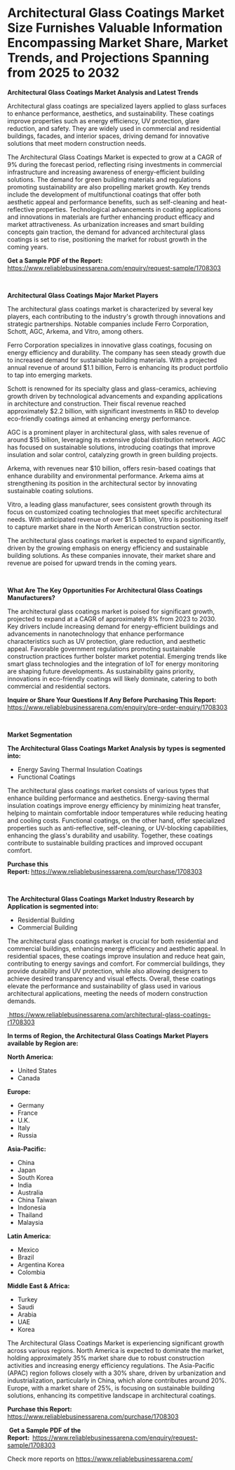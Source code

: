 <p><h1>Architectural Glass Coatings Market Size Furnishes Valuable Information Encompassing Market Share, Market Trends, and Projections Spanning from 2025 to 2032</h1></p><p><strong>Architectural Glass Coatings Market Analysis and Latest Trends</strong></p>
<p><p>Architectural glass coatings are specialized layers applied to glass surfaces to enhance performance, aesthetics, and sustainability. These coatings improve properties such as energy efficiency, UV protection, glare reduction, and safety. They are widely used in commercial and residential buildings, facades, and interior spaces, driving demand for innovative solutions that meet modern construction needs.</p><p>The Architectural Glass Coatings Market is expected to grow at a CAGR of 9% during the forecast period, reflecting rising investments in commercial infrastructure and increasing awareness of energy-efficient building solutions. The demand for green building materials and regulations promoting sustainability are also propelling market growth. Key trends include the development of multifunctional coatings that offer both aesthetic appeal and performance benefits, such as self-cleaning and heat-reflective properties. Technological advancements in coating applications and innovations in materials are further enhancing product efficacy and market attractiveness. As urbanization increases and smart building concepts gain traction, the demand for advanced architectural glass coatings is set to rise, positioning the market for robust growth in the coming years.</p></p>
<p><strong>Get a Sample PDF of the Report:&nbsp;</strong> <a href="https://www.reliablebusinessarena.com/enquiry/request-sample/1708303?utm_campaign=2819&utm_medium=2&utm_source=Github&utm_content=ia&utm_term=02042025&utm_id=architectural-glass-coatings">https://www.reliablebusinessarena.com/enquiry/request-sample/1708303</a></p>
<p>&nbsp;</p>
<p><strong>Architectural Glass Coatings Major Market Players</strong></p>
<p><p>The architectural glass coatings market is characterized by several key players, each contributing to the industry's growth through innovations and strategic partnerships. Notable companies include Ferro Corporation, Schott, AGC, Arkema, and Vitro, among others.</p><p>Ferro Corporation specializes in innovative glass coatings, focusing on energy efficiency and durability. The company has seen steady growth due to increased demand for sustainable building materials. With a projected annual revenue of around $1.1 billion, Ferro is enhancing its product portfolio to tap into emerging markets.</p><p>Schott is renowned for its specialty glass and glass-ceramics, achieving growth driven by technological advancements and expanding applications in architecture and construction. Their fiscal revenue reached approximately $2.2 billion, with significant investments in R&D to develop eco-friendly coatings aimed at enhancing energy performance.</p><p>AGC is a prominent player in architectural glass, with sales revenue of around $15 billion, leveraging its extensive global distribution network. AGC has focused on sustainable solutions, introducing coatings that improve insulation and solar control, catalyzing growth in green building projects.</p><p>Arkema, with revenues near $10 billion, offers resin-based coatings that enhance durability and environmental performance. Arkema aims at strengthening its position in the architectural sector by innovating sustainable coating solutions.</p><p>Vitro, a leading glass manufacturer, sees consistent growth through its focus on customized coating technologies that meet specific architectural needs. With anticipated revenue of over $1.5 billion, Vitro is positioning itself to capture market share in the North American construction sector.</p><p>The architectural glass coatings market is expected to expand significantly, driven by the growing emphasis on energy efficiency and sustainable building solutions. As these companies innovate, their market share and revenue are poised for upward trends in the coming years.</p></p>
<p>&nbsp;</p>
<p><strong>What Are The Key Opportunities For Architectural Glass Coatings Manufacturers?</strong></p>
<p><p>The architectural glass coatings market is poised for significant growth, projected to expand at a CAGR of approximately 8% from 2023 to 2030. Key drivers include increasing demand for energy-efficient buildings and advancements in nanotechnology that enhance performance characteristics such as UV protection, glare reduction, and aesthetic appeal. Favorable government regulations promoting sustainable construction practices further bolster market potential. Emerging trends like smart glass technologies and the integration of IoT for energy monitoring are shaping future developments. As sustainability gains priority, innovations in eco-friendly coatings will likely dominate, catering to both commercial and residential sectors.</p></p>
<p><strong>Inquire or Share Your Questions If Any Before Purchasing This Report:</strong> <a href="https://www.reliablebusinessarena.com/enquiry/pre-order-enquiry/1708303?utm_campaign=2819&utm_medium=2&utm_source=Github&utm_content=ia&utm_term=02042025&utm_id=architectural-glass-coatings">https://www.reliablebusinessarena.com/enquiry/pre-order-enquiry/1708303</a></p>
<p>&nbsp;</p>
<p><strong>Market Segmentation</strong></p>
<p><strong>The Architectural Glass Coatings Market Analysis by types is segmented into:</strong></p>
<p><ul><li>Energy Saving Thermal Insulation Coatings</li><li>Functional Coatings</li></ul></p>
<p><p>The architectural glass coatings market consists of various types that enhance building performance and aesthetics. Energy-saving thermal insulation coatings improve energy efficiency by minimizing heat transfer, helping to maintain comfortable indoor temperatures while reducing heating and cooling costs. Functional coatings, on the other hand, offer specialized properties such as anti-reflective, self-cleaning, or UV-blocking capabilities, enhancing the glass's durability and usability. Together, these coatings contribute to sustainable building practices and improved occupant comfort.</p></p>
<p><strong>Purchase this Report:&nbsp;</strong><a href="https://www.reliablebusinessarena.com/purchase/1708303?utm_campaign=2819&utm_medium=2&utm_source=Github&utm_content=ia&utm_term=02042025&utm_id=architectural-glass-coatings">https://www.reliablebusinessarena.com/purchase/1708303</a></p>
<p>&nbsp;</p>
<p><strong>The Architectural Glass Coatings Market Industry Research by Application is segmented into:</strong></p>
<p><ul><li>Residential Building</li><li>Commercial Building</li></ul></p>
<p><p>The architectural glass coatings market is crucial for both residential and commercial buildings, enhancing energy efficiency and aesthetic appeal. In residential spaces, these coatings improve insulation and reduce heat gain, contributing to energy savings and comfort. For commercial buildings, they provide durability and UV protection, while also allowing designers to achieve desired transparency and visual effects. Overall, these coatings elevate the performance and sustainability of glass used in various architectural applications, meeting the needs of modern construction demands.</p></p>
<p><a href="https://www.reliablebusinessarena.com/architectural-glass-coatings-r1708303?utm_campaign=2819&utm_medium=2&utm_source=Github&utm_content=ia&utm_term=02042025&utm_id=architectural-glass-coatings">&nbsp;https://www.reliablebusinessarena.com/architectural-glass-coatings-r1708303</a></p>
<p><strong>In terms of Region, the Architectural Glass Coatings Market Players available by Region are:</strong></p>
<p>
    <p> <strong> North America: </strong>
        <ul>
            <li>United States</li>
            <li>Canada</li>
        </ul>
        </p> 
    <p> <strong> Europe: </strong>
        <ul>
            <li>Germany</li>
            <li>France</li>
            <li>U.K.</li>
            <li>Italy</li>
            <li>Russia</li>
        </ul>
        </p> 
    <p> <strong> Asia-Pacific: </strong>
        <ul>
            <li>China</li>
            <li>Japan</li>
            <li>South Korea</li>
            <li>India</li>
            <li>Australia</li>
            <li>China Taiwan</li>
            <li>Indonesia</li>
            <li>Thailand</li>
            <li>Malaysia</li>
        </ul>
        </p> 
    <p> <strong> Latin America: </strong>
        <ul>
            <li>Mexico</li>
            <li>Brazil</li>
            <li>Argentina Korea</li>
            <li>Colombia</li>
        </ul>
        </p> 
    <p> <strong> Middle East & Africa: </strong>
        <ul>
            <li>Turkey</li>
            <li>Saudi</li>
            <li>Arabia</li>
            <li>UAE</li>
            <li>Korea</li>
        </ul>
    </p>
    </p>
<p><p>The Architectural Glass Coatings Market is experiencing significant growth across various regions. North America is expected to dominate the market, holding approximately 35% market share due to robust construction activities and increasing energy efficiency regulations. The Asia-Pacific (APAC) region follows closely with a 30% share, driven by urbanization and industrialization, particularly in China, which alone contributes around 20%. Europe, with a market share of 25%, is focusing on sustainable building solutions, enhancing its competitive landscape in architectural coatings.</p></p>
<p><strong>Purchase this Report: </strong><a href="https://www.reliablebusinessarena.com/purchase/1708303?utm_campaign=2819&utm_medium=2&utm_source=Github&utm_content=ia&utm_term=02042025&utm_id=architectural-glass-coatings">https://www.reliablebusinessarena.com/purchase/1708303</a></p>
<p>&nbsp;<strong>Get a Sample PDF of the Report:&nbsp;&nbsp;</strong><a href="https://www.reliablebusinessarena.com/enquiry/request-sample/1708303?utm_campaign=2819&utm_medium=2&utm_source=Github&utm_content=ia&utm_term=02042025&utm_id=architectural-glass-coatings">https://www.reliablebusinessarena.com/enquiry/request-sample/1708303</a></p>
<p><strong></strong></p>
<p>Check more reports on <a href="https://www.reliablebusinessarena.com/?utm_campaign=2819&utm_medium=2&utm_source=Github&utm_content=ia&utm_term=02042025&utm_id=architectural-glass-coatings">https://www.reliablebusinessarena.com/</a></p>